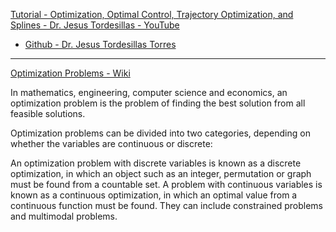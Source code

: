 [Tutorial - Optimization, Optimal Control, Trajectory Optimization, and Splines - Dr. Jesus Tordesillas - YouTube](https://youtu.be/j82Ia436DYY?si=-oYNAPWkHqzdC5Iw)

* [Github - Dr. Jesus Tordesillas Torres](https://github.com/jtorde)

- - - -

[Optimization Problems - Wiki](https://en.wikipedia.org/wiki/Optimization_problem)

In mathematics, engineering, computer science and economics, an optimization problem is the problem of finding the best solution from all feasible solutions.

Optimization problems can be divided into two categories, depending on whether the variables are continuous or discrete:

An optimization problem with discrete variables is known as a discrete optimization, in which an object such as an integer, permutation or graph must be found from a countable set.
A problem with continuous variables is known as a continuous optimization, in which an optimal value from a continuous function must be found. They can include constrained problems and multimodal problems.
